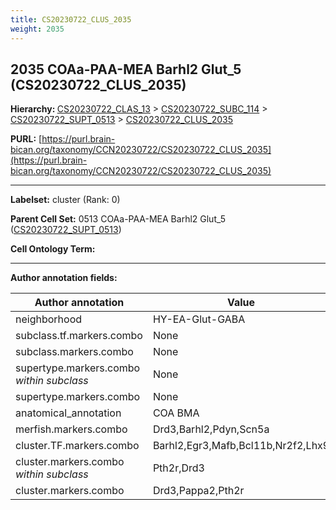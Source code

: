```yaml
---
title: CS20230722_CLUS_2035
weight: 2035
---
```

## 2035 COAa-PAA-MEA Barhl2 Glut_5 (CS20230722_CLUS_2035)
<b>Hierarchy: </b>
[CS20230722_CLAS_13](../CS20230722_CLAS_13) >
[CS20230722_SUBC_114](../CS20230722_SUBC_114) >
[CS20230722_SUPT_0513](../CS20230722_SUPT_0513) >
[CS20230722_CLUS_2035](../CS20230722_CLUS_2035)

**PURL:** [https://purl.brain-bican.org/taxonomy/CCN20230722/CS20230722_CLUS_2035](https://purl.brain-bican.org/taxonomy/CCN20230722/CS20230722_CLUS_2035)

---


**Labelset:** cluster (Rank: 0)

**Parent Cell Set:** 0513 COAa-PAA-MEA Barhl2 Glut_5 ([CS20230722_SUPT_0513](../CS20230722_SUPT_0513))



**Cell Ontology Term:** 

[MARKER GENES.]: #


---

[TRANSFERRED ANNOTATIONS.]: #


[AUTHOR ANNOTATION FIELDS.]: #


**Author annotation fields:**

| Author annotation | Value |
|-------------------|-------|
|neighborhood|HY-EA-Glut-GABA|
|subclass.tf.markers.combo|None|
|subclass.markers.combo|None|
|supertype.markers.combo _within subclass_|None|
|supertype.markers.combo|None|
|anatomical_annotation|COA BMA|
|merfish.markers.combo|Drd3,Barhl2,Pdyn,Scn5a|
|cluster.TF.markers.combo|Barhl2,Egr3,Mafb,Bcl11b,Nr2f2,Lhx9|
|cluster.markers.combo _within subclass_|Pth2r,Drd3|
|cluster.markers.combo|Drd3,Pappa2,Pth2r|
